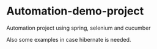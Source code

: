 # Automation-demo-project

Automation project using spring, selenium and cucumber

Also some examples in case hibernate is needed.

